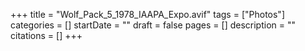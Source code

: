 +++
title = "Wolf_Pack_5_1978_IAAPA_Expo.avif"
tags = ["Photos"]
categories = []
startDate = ""
draft = false
pages = []
description = ""
citations = []
+++
